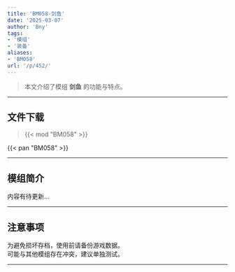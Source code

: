 ```yaml
---
title: 'BM058-剑鱼'
date: '2025-03-07'
author: 'Bny'
tags:
- '模组'
- '装备'
aliases:
- 'BM058'
url: '/p/452/'
---
```


> 本文介绍了模组 **剑鱼** 的功能与特点。

---

## 文件下载  

> {{< mod "BM058" >}}  

{{< pan "BM058" >}}  

---

## 模组简介

>  
内容有待更新...  

---

## 注意事项

>  
为避免损坏存档，使用前请备份游戏数据。  
可能与其他模组存在冲突，建议单独测试。  

---

